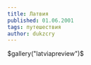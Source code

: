 ```yaml
---
title: Латвия
published: 01.06.2001
tags: путешествия
author: dukzcry
---
```


$gallery("latviapreview")$
